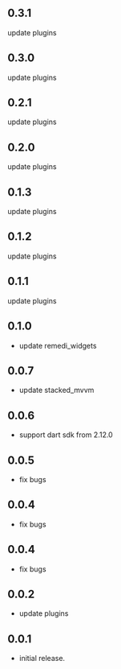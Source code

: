## 0.3.1
update plugins

## 0.3.0
update plugins

## 0.2.1
update plugins

## 0.2.0
update plugins

## 0.1.3
update plugins

## 0.1.2
update plugins

## 0.1.1
update plugins

## 0.1.0

* update remedi_widgets

## 0.0.7

* update stacked_mvvm

## 0.0.6

* support dart sdk from 2.12.0

## 0.0.5

* fix bugs

## 0.0.4

* fix bugs

## 0.0.4

* fix bugs

## 0.0.2

* update plugins

## 0.0.1

* initial release.

